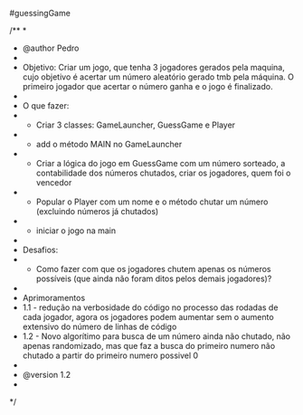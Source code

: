 #guessingGame

/**
 * 
 * @author Pedro
 * 
 * Objetivo: Criar um jogo, que tenha 3 jogadores gerados pela maquina, cujo objetivo é acertar um número aleatório gerado tmb pela máquina. O primeiro jogador que acertar o número ganha e o jogo é finalizado.
 * 
 * O que fazer:
 * - Criar 3 classes: GameLauncher, GuessGame e Player
 * - add o método MAIN no GameLauncher
 * - Criar a lógica do jogo em GuessGame com um número sorteado, a contabilidade dos números chutados, criar os jogadores, quem foi o vencedor
 * - Popular o Player com um nome e o método chutar um número (excluindo números já chutados)
 * - iniciar o jogo na main
 * 
 * Desafios:
 * - Como fazer com que os jogadores chutem apenas os números possíveis (que ainda não foram ditos pelos demais jogadores)?
 * 
 * Aprimoramentos
 * 1.1 - redução na verbosidade do código no processo das rodadas de cada jogador, agora os jogadores podem aumentar sem o aumento extensivo do número de linhas de código
 * 1.2 - Novo algorítimo para busca de um número ainda não chutado, não apenas randomizado, mas que faz a busca do primeiro numero não chutado a partir do primeiro numero possivel 0
 * 
 * @version 1.2
 *
 */
